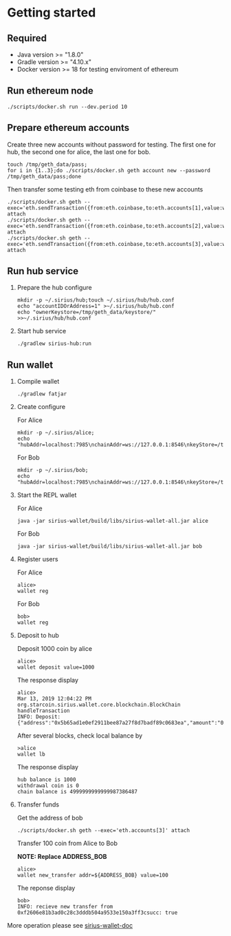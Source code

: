 # Getting started

## Required
+ Java version >= "1.8.0"
+ Gradle version >= "4.10.x"
+ Docker version >= 18 for testing enviroment of ethereum

## Run ethereum node
```
./scripts/docker.sh run --dev.period 10
```

## Prepare ethereum accounts

Create three new accounts without password for testing. 
The first one for hub, the second one for alice, the last one for bob.
```
touch /tmp/geth_data/pass;
for i in {1..3};do ./scripts/docker.sh geth account new --password /tmp/geth_data/pass;done
```
Then transfer some testing eth from coinbase to these new accounts
```
./scripts/docker.sh geth --exec='eth.sendTransaction({from:eth.coinbase,to:eth.accounts[1],value:web3.toWei(5000,"ether")})' attach
./scripts/docker.sh geth --exec='eth.sendTransaction({from:eth.coinbase,to:eth.accounts[2],value:web3.toWei(5000,"ether")})' attach
./scripts/docker.sh geth --exec='eth.sendTransaction({from:eth.coinbase,to:eth.accounts[3],value:web3.toWei(5000,"ether")})' attach
```

## Run hub service
1. Prepare the hub configure
    ```
    mkdir -p ~/.sirius/hub;touch ~/.sirius/hub/hub.conf
	echo "accountIDOrAddress=1" >~/.sirius/hub/hub.conf
	echo "ownerKeystore=/tmp/geth_data/keystore/" >>~/.sirius/hub/hub.conf
	```
	
2. Start hub service
    ```
    ./gradlew sirius-hub:run
    ```

## Run wallet

1. Compile wallet
    ```
	./gradlew fatjar
    ```
2. Create configure

	For Alice
    ```
    mkdir -p ~/.sirius/alice;
    echo "hubAddr=localhost:7985\nchainAddr=ws://127.0.0.1:8546\nkeyStore=/tmp/geth_data/keystore/\npassword=\naccountIDOrAddress=2">~/.sirius/alice/conf.properties
    ```
	For Bob
    ```
    mkdir -p ~/.sirius/bob;
    echo "hubAddr=localhost:7985\nchainAddr=ws://127.0.0.1:8546\nkeyStore=/tmp/geth_data/keystore/\npassword=\naccountIDOrAddress=3">~/.sirius/bob/conf.properties
    ```
3. Start the REPL wallet

	For Alice
    ```
    java -jar sirius-wallet/build/libs/sirius-wallet-all.jar alice
    ```
	For Bob
    ```
    java -jar sirius-wallet/build/libs/sirius-wallet-all.jar bob
    ```
4. Register users

	For Alice
    ```
	alice>
	wallet reg
    ```
	
	For Bob
    ```
	bob>
	wallet reg
    ```
5. Deposit to hub

    Deposit 1000 coin by alice
	```
	alice>
	wallet deposit value=1000
	```
	The response display
	```
	alice>
	Mar 13, 2019 12:04:22 PM org.starcoin.sirius.wallet.core.blockchain.BlockChain handleTransaction
	INFO: Deposit:{"address":"0x5b65ad1e0ef2911bee87a27f8d7badf89c0683ea","amount":"0x03e8"}
	```
	After several blocks, check local balance by
	```
	>alice
	wallet lb
	```
	The response display
	```	
	hub balance is 1000
	withdrawal coin is 0
	chain balance is 4999999999999987386487
	```
6. Transfer funds

	Get the address of bob
	```
	./scripts/docker.sh geth --exec='eth.accounts[3]' attach
	```
	Transfer 100 coin from Alice to Bob
	
	**NOTE: Replace ADDRESS_BOB**
    ```
	alice>
	wallet new_transfer addr=${ADDRESS_BOB} value=100
	```
	The reponse display
	```
	bob>
	INFO: recieve new transfer from 0xf2606e81b3ad0c28c3dddb504a9533e150a3ff3csucc: true
	```
	
More operation please see [sirius-wallet-doc](../sirius-wallet/README.md)
